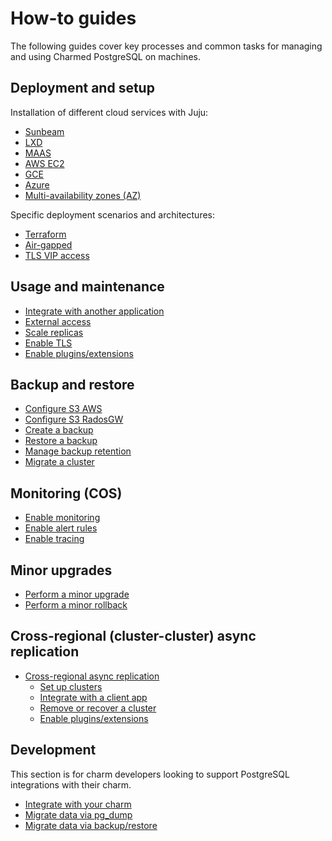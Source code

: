 # How-to guides

The following guides cover key processes and common tasks for managing and using Charmed PostgreSQL on machines.

## Deployment and setup

Installation of different cloud services with Juju:
* [Sunbeam]
* [LXD]
* [MAAS]
* [AWS EC2]
* [GCE]
* [Azure]
* [Multi-availability zones (AZ)][Multi-AZ]

Specific deployment scenarios and architectures:
* [Terraform]
* [Air-gapped]
* [TLS VIP access]

## Usage and maintenance

* [Integrate with another application]
* [External access]
* [Scale replicas]
* [Enable TLS]
* [Enable plugins/extensions]

## Backup and restore
* [Configure S3 AWS]
* [Configure S3 RadosGW]
* [Create a backup]
* [Restore a backup]
* [Manage backup retention]
* [Migrate a cluster]

## Monitoring (COS)

* [Enable monitoring]
* [Enable alert rules]
* [Enable tracing]

## Minor upgrades
* [Perform a minor upgrade]
* [Perform a minor rollback]

## Cross-regional (cluster-cluster) async replication

* [Cross-regional async replication]
    * [Set up clusters]
    * [Integrate with a client app]
    * [Remove or recover a cluster]
    * [Enable plugins/extensions]

## Development

This section is for charm developers looking to support PostgreSQL integrations with their charm.

* [Integrate with your charm]
* [Migrate data via pg_dump]
* [Migrate data via backup/restore]

<!--Links-->

[Sunbeam]: /t/15972
[LXD]: /t/11861
[MAAS]: /t/14293
[AWS EC2]: /t/15703
[GCE]: /t/15722
[Azure]: /t/15733
[Multi-AZ]: /t/15749
[Terraform]: /t/14916
[Air-gapped]: /t/15746
[TLS VIP access]: /t/16576
[Integrate with another application]: /t/9687
[External access]: /t/15802
[Scale replicas]: /t/9689
[Enable TLS]: /t/9685

[Configure S3 AWS]: /t/9681
[Configure S3 RadosGW]: /t/10313
[Create a backup]: /t/9683
[Restore a backup]: /t/9693
[Manage backup retention]: /t/14249
[Migrate a cluster]: /t/9691

[Enable monitoring]: /t/10600
[Enable alert rules]: /t/13084
[Enable tracing]: /t/14521
 
[Perform a minor upgrade]: /t/12089
[Perform a minor rollback]: /t/12090

[Cross-regional async replication]: /t/15412
[Set up clusters]: /t/13991
[Integrate with a client app]: /t/13992
[Remove or recover a cluster]: /t/13994
[Enable plugins/extensions]: /t/10906

[Integrate with your charm]: /t/11865
[Migrate data via pg_dump]: /t/12163
[Migrate data via backup/restore]: /t/12164